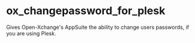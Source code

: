 # ox_changepassword_for_plesk
Gives Open-Xchange's AppSuite the ability to change users passwords, if you are using Plesk.
